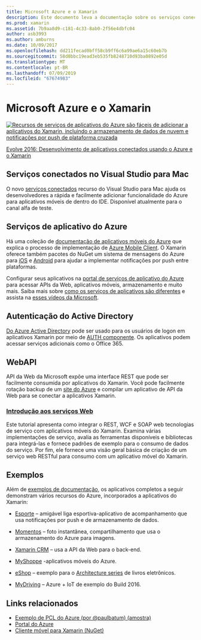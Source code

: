```yaml
---
title: Microsoft Azure e o Xamarin
description: Este documento leva a documentação sobre os serviços conectados no Visual Studio para Mac, aplicativos móveis do Azure, autenticação do Active Directory e da API Web.
ms.prod: xamarin
ms.assetid: 7b9aa8d9-c181-4c33-8ab0-2f56e4dbfc04
author: asb3993
ms.author: amburns
ms.date: 10/09/2017
ms.openlocfilehash: dd211fecad0bff58cb9ff6c6a99ae6a15c60eb7b
ms.sourcegitcommit: 58d8bbc19ead3eb535fb8248710d93ba0892e05d
ms.translationtype: MT
ms.contentlocale: pt-BR
ms.lasthandoff: 07/09/2019
ms.locfileid: "67674983"
---
```

# <a name="microsoft-azure-and-xamarin"></a>Microsoft Azure e o Xamarin

[![](images/evolve-mikej-azure-sml.png "Recursos de serviços de aplicativos do Azure são fáceis de adicionar a aplicativos do Xamarin, incluindo o armazenamento de dados de nuvem e notificações por push de plataforma cruzada")](https://evolve.xamarin.com/session/56ec886fde91c6253c277bc6)

[Evolve 2016: Desenvolvimento de aplicativos conectados usando o Azure e o Xamarin](https://evolve.xamarin.com/session/56ec886fde91c6253c277bc6)

## <a name="connected-services-in-visual-studio-for-mac"></a>Serviços conectados no Visual Studio para Mac

O novo [serviços conectados](connected-services.md) recurso do Visual Studio para Mac ajuda os desenvolvedores a rápida e facilmente adicionar funcionalidade do Azure para aplicativos móveis de dentro do IDE. Disponível atualmente para o canal alfa de teste.

## <a name="azure-app-services"></a>Serviços de aplicativo do Azure

Há uma coleção de [documentação de aplicativos móveis do Azure](~/cross-platform/data-cloud/mobile-apps.md) que explica o processo de implementação de [Azure Mobile Client](https://www.nuget.org/packages/Microsoft.Azure.Mobile.Client/).
O Xamarin oferece também pacotes do NuGet um sistema de mensagens do Azure para [iOS](https://www.nuget.org/packages/Xamarin.Azure.NotificationHubs.iOS/) e [Android](https://www.nuget.org/packages/Xamarin.Azure.NotificationHubs.Android/) para ajudar a implementar notificações por push entre plataformas.

Configurar seus aplicativos na [portal de serviços de aplicativo do Azure](https://portal.azure.com/) para acessar APIs da Web, aplicativos móveis, armazenamento e muito mais. Saiba mais sobre [como os serviços de aplicativos são diferentes](https://azure.microsoft.com/updates/whats-new-with-azure-app-service/) e assista na [esses vídeos da Microsoft](https://azure.microsoft.com/campaigns/azure-march-announcement/).

## <a name="active-directory-authentication"></a>Autenticação do Active Directory

[Do Azure Active Directory](~/cross-platform/data-cloud/active-directory/index.md) pode ser usado para os usuários de logon em aplicativos Xamarin por meio de [AUTH componente](https://www.nuget.org/packages/Xamarin.Auth/).
Os aplicativos podem acessar serviços adicionais como o Office 365.

## <a name="webapi"></a>WebAPI

API da Web da Microsoft expõe uma interface REST que pode ser facilmente consumida por aplicativos do Xamarin.
Você pode facilmente rotação backup de um [site do Azure](https://trywebsites.azurewebsites.net/) e compilar um aplicativo de API da Web para se conectar a aplicativos Xamarin.


###  <a name="introduction-to-web-servicescross-platformdata-cloudweb-servicesindexmd"></a>[Introdução aos serviços Web](~/cross-platform/data-cloud/web-services/index.md)

Este tutorial apresenta como integrar o REST, WCF e SOAP web tecnologias de serviço com aplicativos móveis do Xamarin. Examina várias implementações de serviço, avalia as ferramentas disponíveis e bibliotecas para integrá-las e fornece padrões de exemplo para o consumo de dados do serviço. Por fim, ele fornece uma visão geral básica de criação de um serviço web RESTful para consumo com um aplicativo móvel do Xamarin.

## <a name="samples"></a>Exemplos

Além de [exemplos de documentação](https://github.com/xamarin/mobile-samples/tree/master/Azure), os aplicativos completos a seguir demonstram vários recursos do Azure, incorporados a aplicativos do Xamarin:

- [Esporte](https://github.com/xamarin/Sport) – amigável liga esportiva-aplicativo de acompanhamento que usa notificações por push e de armazenamento de dados.
- [Momentos](https://github.com/pierceboggan/Moments) – foto instantânea, compartilhamento que usa o armazenamento do Azure para imagens.
- [Xamarin CRM](https://github.com/xamarin/app-crm) – usa a API da Web para o back-end.
- [MyShoppe](https://github.com/jamesmontemagno/MyShoppe) -aplicativos móveis do Azure.

- [eShop](https://github.com/dotnet-architecture/eShopOnContainers) – exemplo para o [Architecture series](https://www.microsoft.com/net/learn/architecture) de livros eletrônicos.
- [MyDriving](https://azure.microsoft.com/campaigns/mydriving/) – Azure + IoT de exemplo do Build 2016.


## <a name="related-links"></a>Links relacionados

- [Exemplo de PCL do Azure (por @paulbatum) (amostra)](https://github.com/paulbatum/mobile-services-xamarin-pcl)
- [Portal do Azure](https://azure.microsoft.com/)
- [Cliente móvel para Xamarin (NuGet)](https://www.nuget.org/packages/Microsoft.Azure.Mobile.Client/)
